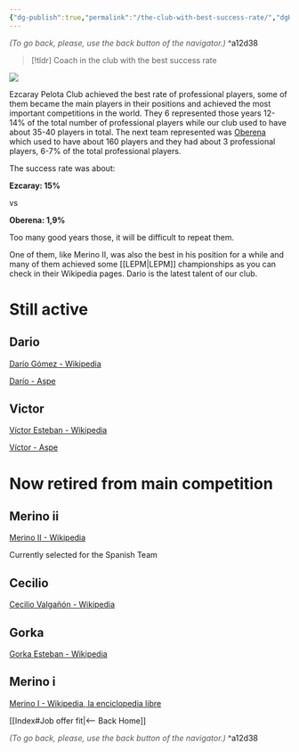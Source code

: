 ```yaml
---
{"dg-publish":true,"permalink":"/the-club-with-best-success-rate/","dgHomeLink":true,"dgPassFrontmatter":false,"dgShowBacklinks":false,"dgShowLocalGraph":false,"dgShowInlineTitle":false}
---
```




<div class="transclusion internal-embed is-loaded"><div class="markdown-embed">




<font color="#595959">*(To go back, please, use the back button of the navigator.)*</font> 
^a12d38



</div></div>


> [!tldr]
> Coach in the club with the best success rate


![](https://static.frontons.net/data/photos/large/wall-26280-ezcaray-la-rioja-spain-2374_0.jpg)

Ezcaray Pelota Club achieved the best rate of professional players, some of them became the main players in their positions and achieved the most important competitions in the world. They 6 represented those years 12-14% of the total number of professional players while our club used to have about 35-40 players in total. The next team represented was [Oberena](https://oberena.org/pelota/) which used to have about 160 players and they had about 3 professional players, 6-7% of the total professional players.



The success rate was about:

**Ezcaray: 15%**

vs

**Oberena: 1,9%**

Too many good years those, it will be difficult to repeat them.

One of them, like Merino II, was also the best in his position for a while and many of them achieved some [[LEPM|LEPM]] championships as you can check in their Wikipedia pages. Dario is the latest talent of our club.

# Still active

## Dario

[Darío Gómez - Wikipedia](https://es.wikipedia.org/wiki/Dar%C3%ADo_G%C3%B3mez_(pelotari))

[Darío - Aspe](https://aspepelota.eus/portfolio/dario/)

## Victor

[Víctor Esteban - Wikipedia](https://es.wikipedia.org/wiki/V%C3%ADctor_Esteban_Tercilla)

[Víctor - Aspe](https://aspepelota.eus/portfolio/victor/)

# Now retired from main competition

## Merino ii

[Merino II - Wikipedia](https://es.wikipedia.org/wiki/Merino_II)

Currently selected for the Spanish Team

## Cecilio

[Cecilio Valgañón - Wikipedia](https://es.wikipedia.org/wiki/Cecilio_Valga%C3%B1%C3%B3n)

## Gorka

[Gorka Esteban - Wikipedia](https://es.wikipedia.org/wiki/Gorka_Esteban_Tercilla)

## Merino i

[Merino I - Wikipedia, la enciclopedia libre](https://es.wikipedia.org/wiki/Miguel_Merino_Soto)


<div class="transclusion internal-embed is-loaded"><div class="markdown-embed">





[[Index#Job offer fit|<-- Back Home]]

<div class="transclusion internal-embed is-loaded"><div class="markdown-embed">




<font color="#595959">*(To go back, please, use the back button of the navigator.)*</font> 
^a12d38



</div></div>


</div></div>

